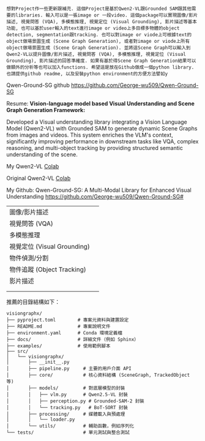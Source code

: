 
```
想對Project作一些更新跟補充. 這個Project是基於Qwen2-VL跟Grounded SAM跟其他需要的libraries. 輸入可以是一張image or 一段video. 這個package可以實現圖像/影片描述, 視覺問答 (VQA), 多模態推理, 視覺定位 (Visual Grounding), 影片描述等基本功能, 也可以基於user輸入的text進行image or video上多目標多物體的object detection, segmentation跟tracking. 也可以對image or viode上可根據text的object做場景圖生成 (Scene Graph Generation), 或者對image or viode上所有object做場景圖生成 (Scene Graph Generation). 並將這Scene Graph可以輸入到Qwen2-VL以提升圖像/影片描述, 視覺問答 (VQA), 多模態推理, 視覺定位 (Visual Grounding), 影片描述的回答準確度. 如果有基於得Scene Graph Generation結果可以做額外的分析等也可以加入functions. 希望這是放在Github做成一個python library. 也請提供github readme, 以及安裝python environment的方便方法譬如y
```

Qwen-Ground-SG github
https://github.com/George-wu509/Qwen-Ground-SG

Resume:
**Vision-language model based Visual Understanding and Scene Graph Generation Framework:**

Developed a Visual understanding library integrating a Vision Language Model (Qwen2-VL) with Grounded SAM to generate dynamic Scene Graphs from images and videos. This system enriches the VLM's context, significantly improving performance in downstream tasks like VQA, complex reasoning, and multi-object tracking by providing structured semantic understanding of the scene.




My Qwen2-VL [Colab](https://colab.research.google.com/drive/1Zahrn91uzsndMvaLefk8xQot4qsAQgIS?usp=sharing#scrollTo=N-kIKVdhxczd)

Original Qwen2-VL [Colab](https://colab.research.google.com/drive/1Zahrn91uzsndMvaLefk8xQot4qsAQgIS?usp=sharing)

My Github:  Qwen-Ground-SG: A Multi-Modal Library for Enhanced Visual Understanding
https://github.com/George-wu509/Qwen-Ground-SG#




|                         |     |
| ----------------------- | --- |
| 圖像/影片描述                 |     |
| 視覺問答 (VQA)              |     |
| 多模態推理                   |     |
| 視覺定位 (Visual Grounding) |     |
| 物件偵測/分割                 |     |
| 物件追蹤 (Object Tracking)  |     |
| 影片描述                    |     |
|                         |     |
|                         |     |

推薦的目錄結構如下：

```
visiongraphx/
├── pyproject.toml        # 專案元資料與建置設定
├── README.md             # 專案說明文件
├── environment.yaml      # Conda 環境定義檔
├── docs/                 # 詳細文件（例如 Sphinx）
├── examples/             # 使用範例腳本
├── src/
│   └── visiongraphx/
│       ├── __init__.py
│       ├── pipeline.py     # 主要的用戶介面 API
│       ├── core/           # 核心資料結構 (SceneGraph, TrackedObject 等)
│       ├── models/         # 對底層模型的封裝
│       │   ├── vlm.py      # Qwen2.5-VL 封裝
│       │   ├── perception.py # Grounded-SAM-2 封裝
│       │   └── tracking.py   # BoT-SORT 封裝
│       ├── processing/     # 媒體載入與預處理
│       │   └── loader.py
│       └── utils/          # 輔助函數，例如序列化
└── tests/                  # 單元測試與整合測試
```